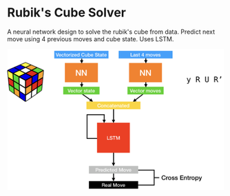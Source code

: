 # Rubik's Cube Solver
A neural network design to solve the rubik's cube from data. Predict next move using 4 previous moves and cube state. Uses LSTM.

![Algorithm Outline](algoutline.png)
